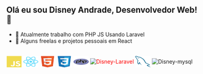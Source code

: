 ## Olá eu sou Disney Andrade, Desenvolvedor Web! 👋

- 🔭 Atualmente trabalho com PHP JS Usando Laravel 
- 🌱 Alguns freelas e projetos pessoais em React


<div style="display: inline_block"><br>
  <img align="center" alt="Disney-Js" height="30" width="40" src="https://raw.githubusercontent.com/devicons/devicon/master/icons/javascript/javascript-plain.svg">
  <img align="center" alt="Disney-React" height="30" width="40" src="https://raw.githubusercontent.com/devicons/devicon/master/icons/react/react-original.svg">
  <img align="center" alt="Disney-HTML" height="30" width="40" src="https://raw.githubusercontent.com/devicons/devicon/master/icons/html5/html5-original.svg">
  <img align="center" alt="Disney-CSS" height="30" width="40" src="https://raw.githubusercontent.com/devicons/devicon/master/icons/css3/css3-original.svg">
  <img align="center" alt="Disney-PHP" height="30" width="40" src="https://raw.githubusercontent.com/devicons/devicon/master/icons/php/php-original.svg">
  <img align="center" alt="Disney-Laravel" height="30" width="40" style="color: red;" src="https://cdn.jsdelivr.net/npm/simple-icons@v6/icons/laravel.svg">
  <img align="center" alt="Disney-mysql" height="30" width="40" src="https://raw.githubusercontent.com/devicons/devicon/master/icons/mysql/mysql-original.svg">
  <img align="center" alt="Disney-mysql" height="30" width="40" src="https://cdn.jsdelivr.net/gh/devicons/devicon/icons/nodejs/nodejs-original.svg">
    

 
<div> 
 
  
</div>
